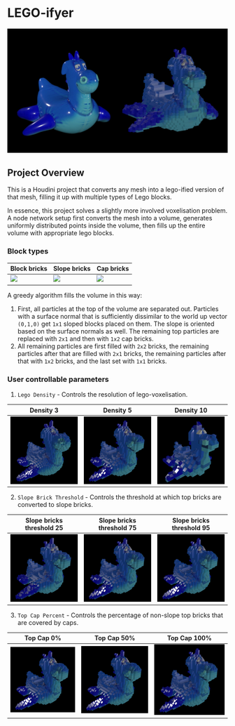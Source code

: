 # LEGO-ifyer

![](render/render1.jpg)

## Project Overview
This is a Houdini project that converts any mesh into a lego-ified version of that mesh, filling it up with multiple types of Lego blocks.

In essence, this project solves a slightly more involved voxelisation problem. A node network setup first converts the mesh into a volume, generates uniformly distributed points inside the volume, then fills up the entire volume with appropriate lego blocks.

### Block types

| Block bricks        | Slope bricks         | Cap bricks|
| -----------         | -----------          |------              |
| ![](block_brick.png)| ![](slope_brick.png) | ![](flat_brick.png)|

A greedy algorithm fills the volume in this way:

1. First, all particles at the top of the volume are separated out. Particles with a surface normal that is sufficiently dissimilar to the world up vector `(0,1,0)` get `1x1` sloped blocks placed on them. The slope is oriented based on the surface normals as well. The remaining top particles are replaced with `2x1` and then with `1x2` cap bricks.
2. All remaining particles are first filled with `2x2` bricks, the remaining particles after that are filled with `2x1` bricks, the remaining particles after that with `1x2` bricks, and the last set with `1x1` bricks.

### User controllable parameters

1. `Lego Density` - Controls the resolution of lego-voxelisation.

| Density 3        | Density 5        | Density 10|
| -----------         | -----------          |------              |
| ![](render/density3.jpg)|  ![](render/img1.jpg) |  ![](render/density10.jpg)|

2. `Slope Brick Threshold` - Controls the threshold at which top bricks are converted to slope bricks.

| Slope bricks threshold 25         | Slope bricks threshold 75        | Slope bricks threshold 95|
| -----------         | -----------          |------              |
| ![](render/slope25.jpg)| ![](render/img1.jpg) | ![](render/slope95.jpg)|
   
3. `Top Cap Percent` - Controls the percentage of non-slope top bricks that are covered by caps.

| Top Cap 0%        | Top Cap 50%         | Top Cap 100% |
| -----------         | -----------          |------              |
| ![](render/top0.jpg)| ![](render/top50.jpg) | ![](render/img1.jpg)|